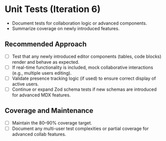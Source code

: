 # Unit Tests (Iteration 6)

- Document tests for collaboration logic or advanced components.
- Summarize coverage on newly introduced features.

## Recommended Approach
- [ ] Test that any newly introduced editor components (tables, code blocks) render and behave as expected.
- [ ] If real-time functionality is included, mock collaborative interactions (e.g., multiple users editing).
- [ ] Validate presence tracking logic (if used) to ensure correct display of active users.
- [ ] Continue or expand Zod schema tests if new schemas are introduced for advanced MDX features.

## Coverage and Maintenance
- [ ] Maintain the 80–90% coverage target.
- [ ] Document any multi-user test complexities or partial coverage for advanced collab features. 